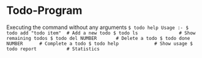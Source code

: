 # Todo-Program
Executing the command without any arguments  ``` $ todo help Usage :- $ todo add "todo item"  # Add a new todo $ todo ls               # Show remaining todos $ todo del NUMBER       # Delete a todo $ todo done NUMBER      # Complete a todo $ todo help             # Show usage $ todo report           # Statistics ```
